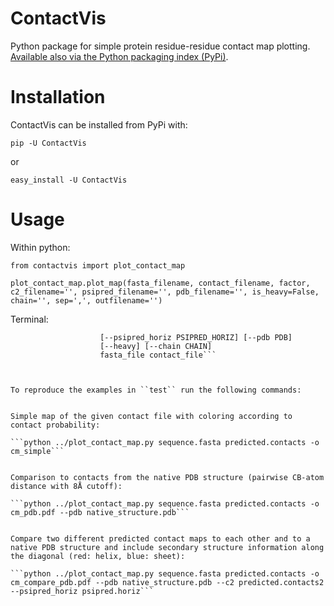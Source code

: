 ContactVis
==========

Python package for simple protein residue-residue contact map plotting.
[Available also via the Python packaging index (PyPi)](https://pypi.python.org/pypi/ContactVis).


Installation
============

ContactVis can be installed from PyPi with:

``pip -U ContactVis``

or

``easy_install -U ContactVis``


Usage
=====

Within python:

```from contactvis import plot_contact_map```

```plot_contact_map.plot_map(fasta_filename, contact_filename, factor, c2_filename='', psipred_filename='', pdb_filename='', is_heavy=False, chain='', sep=',', outfilename='')```

Terminal:

```plot_contact_map [-h] [-i] [-o OUTFILE] [-f FACTOR] [--c2 C2]
                    [--psipred_horiz PSIPRED_HORIZ] [--pdb PDB]
                    [--heavy] [--chain CHAIN]
                    fasta_file contact_file```



To reproduce the examples in ``test`` run the following commands:


Simple map of the given contact file with coloring according to contact probability:

```python ../plot_contact_map.py sequence.fasta predicted.contacts -o cm_simple```


Comparison to contacts from the native PDB structure (pairwise CB-atom distance with 8Å cutoff):

```python ../plot_contact_map.py sequence.fasta predicted.contacts -o cm_pdb.pdf --pdb native_structure.pdb```


Compare two different predicted contact maps to each other and to a native PDB structure and include secondary structure information along the diagonal (red: helix, blue: sheet):

```python ../plot_contact_map.py sequence.fasta predicted.contacts -o cm_compare_pdb.pdf --pdb native_structure.pdb --c2 predicted.contacts2 --psipred_horiz psipred.horiz```
